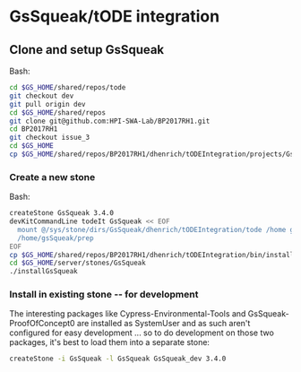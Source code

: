 # GsSqueak/tODE integration

## Clone and setup GsSqueak

Bash:

```sh
cd $GS_HOME/shared/repos/tode
git checkout dev
git pull origin dev
cd $GS_HOME/shared/repos
git clone git@github.com:HPI-SWA-Lab/BP2017RH1.git
cd BP2017RH1
git checkout issue_3
cd $GS_HOME
cp $GS_HOME/shared/repos/BP2017RH1/dhenrich/tODEIntegration/projects/GsSqueak.ston $GS_HOME/sys/local/server/projects
```

### Create a new stone

Bash:

```sh
createStone GsSqueak 3.4.0
devKitCommandLine todeIt GsSqueak << EOF
  mount @/sys/stone/dirs/GsSqueak/dhenrich/tODEIntegration/tode /home gsSqueak
  /home/gsSqueak/prep
EOF
cp $GS_HOME/shared/repos/BP2017RH1/dhenrich/tODEIntegration/bin/installGsSqueak $GS_HOME/server/stones/GsSqueak
cd $GS_HOME/server/stones/GsSqueak
./installGsSqueak
```

### Install in existing stone -- for development

The interesting packages like Cypress-Environmental-Tools and GsSqueak-ProofOfConcept0 are installed as SystemUser and as such aren't configured for easy development ... so to do development on those two packages, it's best to load them into a separate stone:


```sh
createStone -i GsSqueak -l GsSqueak GsSqueak_dev 3.4.0
```

